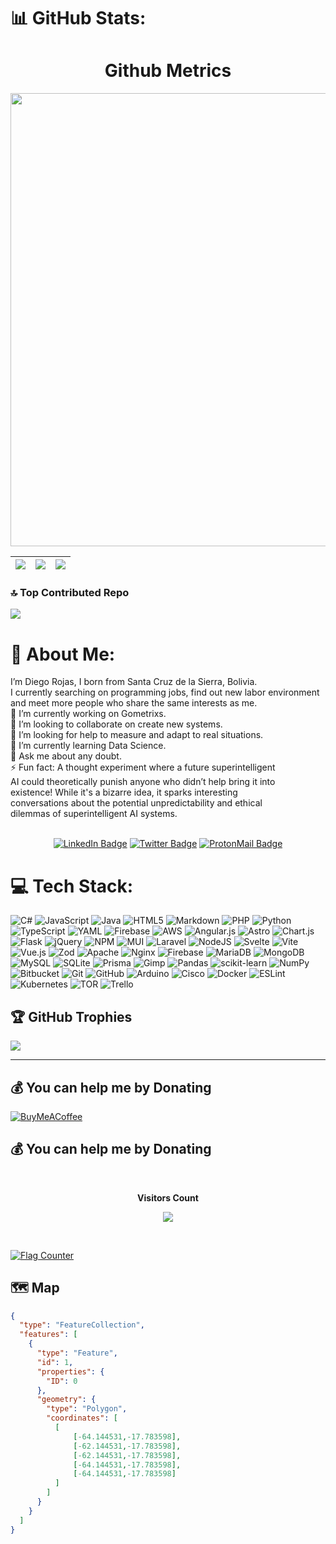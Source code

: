<!----------------------------------------------------------------------------------------------------------------------------------------------------------------------------------------------------------------------------------------------------------->
# 📊 GitHub Stats:

<h1 align="center">Github Metrics </h1><p align="center">
<img width="725em" src="https://github-profile-summary-cards.vercel.app/api/cards/profile-details?username=diegorojasj&theme=github_dark" />
</p>

| ![](https://github-readme-stats.vercel.app/api?username=diegorojasj&theme=blue_navy&hide_border=false&include_all_commits=true&count_private=true&size_weight=0&count_weight=1) | ![](https://github-readme-streak-stats.herokuapp.com/?user=diegorojasj&theme=blue_navy&hide_border=false&size_weight=0&count_weight=1)<br/> |![](https://github-readme-stats.vercel.app/api/top-langs/?username=diegorojasj&theme=blue_navy&hide_border=false&include_all_commits=true&count_private=true&layout=compact&size_weight=0&count_weight=1)|
|:---:|:---:|:---:|

<!----------------------------------------------------------------------------------------------------------------------------------------------------------------------------------------------------------------------------------------------------------->
### 🔝 Top Contributed Repo
![](https://github-contributor-stats.vercel.app/api?username=diegorojasj&limit=5&theme=dark&combine_all_yearly_contributions=true)

<!----------------------------------------------------------------------------------------------------------------------------------------------------------------------------------------------------------------------------------------------------------->
# 💫 About Me:
I’m Diego Rojas, I born from Santa Cruz de la Sierra, Bolivia.<br>I currently searching on programming jobs, find out new labor environment<br>and meet more people who share the same interests as me.<br>🔭 I’m currently working on Gometrixs.<br>👯 I’m looking to collaborate on create new systems.<br>🤝 I’m looking for help to measure and adapt to real situations.<br>🌱 I’m currently learning Data Science.<br>💬 Ask me about any doubt.<br>⚡ Fun fact: A thought experiment where a future superintelligent<br>AI could theoretically punish anyone who didn’t help bring it into <br>existence! While it's a bizarre idea, it sparks interesting<br>conversations about the potential unpredictability and ethical<br>dilemmas of superintelligent AI systems.
<!----------------------------------------------------------------------------------------------------------------------------------------------------------------------------------------------------------------------------------------------------------->
<p align="center">
    <br/><a href="https://linkedin.com/in/diegorojasj" target="_blank"><img src="https://img.shields.io/badge/-LinkedIn-0A0A0B?logo=linkedin&style=for-the-badge&logoColor=white" alt="LinkedIn Badge" /></a>
    <a href="https://x.com/diegorojasj222" target="_blank"><img src="https://img.shields.io/badge/-Account-0A0A0B?logo=x&style=for-the-badge&logoColor=white" alt="Twitter Badge" /></a>
    <a href="mailto:diegorojasj@proton.me" target="_blank"><img src="https://img.shields.io/badge/-ProtonMail-0A0A0B?logo=protonmail&style=for-the-badge&logoColor=white" alt="ProtonMail Badge" /></a>
</p>

<!----------------------------------------------------------------------------------------------------------------------------------------------------------------------------------------------------------------------------------------------------------->

# 💻 Tech Stack:
![C#](https://img.shields.io/badge/c%23-%23239120.svg?style=for-the-badge&logo=csharp&logoColor=white) ![JavaScript](https://img.shields.io/badge/javascript-%23323330.svg?style=for-the-badge&logo=javascript&logoColor=%23F7DF1E) ![Java](https://img.shields.io/badge/java-%23ED8B00.svg?style=for-the-badge&logo=openjdk&logoColor=white) ![HTML5](https://img.shields.io/badge/html5-%23E34F26.svg?style=for-the-badge&logo=html5&logoColor=white) ![Markdown](https://img.shields.io/badge/markdown-%23000000.svg?style=for-the-badge&logo=markdown&logoColor=white) ![PHP](https://img.shields.io/badge/php-%23777BB4.svg?style=for-the-badge&logo=php&logoColor=white) ![Python](https://img.shields.io/badge/python-3670A0?style=for-the-badge&logo=python&logoColor=ffdd54) ![TypeScript](https://img.shields.io/badge/typescript-%23007ACC.svg?style=for-the-badge&logo=typescript&logoColor=white) ![YAML](https://img.shields.io/badge/yaml-%23ffffff.svg?style=for-the-badge&logo=yaml&logoColor=151515) ![Firebase](https://img.shields.io/badge/firebase-%23039BE5.svg?style=for-the-badge&logo=firebase) ![AWS](https://img.shields.io/badge/AWS-%23FF9900.svg?style=for-the-badge&logo=amazon-aws&logoColor=white) ![Angular.js](https://img.shields.io/badge/angular.js-%23E23237.svg?style=for-the-badge&logo=angularjs&logoColor=white) ![Astro](https://img.shields.io/badge/astro-%232C2052.svg?style=for-the-badge&logo=astro&logoColor=white) ![Chart.js](https://img.shields.io/badge/chart.js-F5788D.svg?style=for-the-badge&logo=chart.js&logoColor=white) ![Flask](https://img.shields.io/badge/flask-%23000.svg?style=for-the-badge&logo=flask&logoColor=white) ![jQuery](https://img.shields.io/badge/jquery-%230769AD.svg?style=for-the-badge&logo=jquery&logoColor=white) ![NPM](https://img.shields.io/badge/NPM-%23CB3837.svg?style=for-the-badge&logo=npm&logoColor=white) ![MUI](https://img.shields.io/badge/MUI-%230081CB.svg?style=for-the-badge&logo=mui&logoColor=white) ![Laravel](https://img.shields.io/badge/laravel-%23FF2D20.svg?style=for-the-badge&logo=laravel&logoColor=white) ![NodeJS](https://img.shields.io/badge/node.js-6DA55F?style=for-the-badge&logo=node.js&logoColor=white) ![Svelte](https://img.shields.io/badge/svelte-%23f1413d.svg?style=for-the-badge&logo=svelte&logoColor=white) ![Vite](https://img.shields.io/badge/vite-%23646CFF.svg?style=for-the-badge&logo=vite&logoColor=white) ![Vue.js](https://img.shields.io/badge/vue.js-%2335495e.svg?style=for-the-badge&logo=vuedotjs&logoColor=%234FC08D) ![Zod](https://img.shields.io/badge/zod-%233068b7.svg?style=for-the-badge&logo=zod&logoColor=white) ![Apache](https://img.shields.io/badge/apache-%23D42029.svg?style=for-the-badge&logo=apache&logoColor=white) ![Nginx](https://img.shields.io/badge/nginx-%23009639.svg?style=for-the-badge&logo=nginx&logoColor=white) ![Firebase](https://img.shields.io/badge/firebase-a08021?style=for-the-badge&logo=firebase&logoColor=ffcd34) ![MariaDB](https://img.shields.io/badge/MariaDB-003545?style=for-the-badge&logo=mariadb&logoColor=white) ![MongoDB](https://img.shields.io/badge/MongoDB-%234ea94b.svg?style=for-the-badge&logo=mongodb&logoColor=white) ![MySQL](https://img.shields.io/badge/mysql-4479A1.svg?style=for-the-badge&logo=mysql&logoColor=white) ![SQLite](https://img.shields.io/badge/sqlite-%2307405e.svg?style=for-the-badge&logo=sqlite&logoColor=white) ![Prisma](https://img.shields.io/badge/Prisma-3982CE?style=for-the-badge&logo=Prisma&logoColor=white) ![Gimp](https://img.shields.io/badge/Gimp-657D8B?style=for-the-badge&logo=gimp&logoColor=FFFFFF) ![Pandas](https://img.shields.io/badge/pandas-%23150458.svg?style=for-the-badge&logo=pandas&logoColor=white) ![scikit-learn](https://img.shields.io/badge/scikit--learn-%23F7931E.svg?style=for-the-badge&logo=scikit-learn&logoColor=white) ![NumPy](https://img.shields.io/badge/numpy-%23013243.svg?style=for-the-badge&logo=numpy&logoColor=white) ![Bitbucket](https://img.shields.io/badge/bitbucket-%230047B3.svg?style=for-the-badge&logo=bitbucket&logoColor=white) ![Git](https://img.shields.io/badge/git-%23F05033.svg?style=for-the-badge&logo=git&logoColor=white) ![GitHub](https://img.shields.io/badge/github-%23121011.svg?style=for-the-badge&logo=github&logoColor=white) ![Arduino](https://img.shields.io/badge/-Arduino-00979D?style=for-the-badge&logo=Arduino&logoColor=white) ![Cisco](https://img.shields.io/badge/cisco-%23049fd9.svg?style=for-the-badge&logo=cisco&logoColor=black) ![Docker](https://img.shields.io/badge/docker-%230db7ed.svg?style=for-the-badge&logo=docker&logoColor=white) ![ESLint](https://img.shields.io/badge/ESLint-4B3263?style=for-the-badge&logo=eslint&logoColor=white) ![Kubernetes](https://img.shields.io/badge/kubernetes-%23326ce5.svg?style=for-the-badge&logo=kubernetes&logoColor=white) ![TOR](https://img.shields.io/badge/tor-%237E4798.svg?style=for-the-badge&logo=tor-project&logoColor=white) ![Trello](https://img.shields.io/badge/Trello-%23026AA7.svg?style=for-the-badge&logo=Trello&logoColor=white)
<!----------------------------------------------------------------------------------------------------------------------------------------------------------------------------------------------------------------------------------------------------------->
## 🏆 GitHub Trophies
![](https://github-profile-trophy.vercel.app/?username=diegorojasj&theme=algolia&no-frame=false&no-bg=false&margin-w=4)
<!----------------------------------------------------------------------------------------------------------------------------------------------------------------------------------------------------------------------------------------------------------->
---
<!---[![](https://visitcount.itsvg.in/api?id=diegorojasj&icon=2&color=6)](https://visitcount.itsvg.in)-->
<!----------------------------------------------------------------------------------------------------------------------------------------------------------------------------------------------------------------------------------------------------------->
  ## 💰 You can help me by Donating
  [![BuyMeACoffee](https://img.shields.io/badge/Buy%20Me%20a%20Coffee-ffdd00?style=for-the-badge&logo=buy-me-a-coffee&logoColor=black)](https://buymeacoffee.com/diegorojasj) 
<!----------------------------------------------------------------------------------------------------------------------------------------------------------------------------------------------------------------------------------------------------------->
  ## 💰 You can help me by Donating
<div align="center">
  <br><p align="centre"><b>Visitors Count </b></p>  
  <p align="center"><img align="center" src="https://profile-counter.glitch.me/%7Bdiegorojasj%7D/count.svg" /></p> 
  <br>
</div>

<a href="https://info.flagcounter.com/HHiM"><img src="https://s11.flagcounter.com/count/HHiM/bg_FFFFFF/txt_5E5E5E/border_FFFFFF/columns_8/maxflags_49/viewers_0/labels_1/pageviews_0/flags_0/percent_1/" alt="Flag Counter" border="0"></a>
<!----------------------------------------------------------------------------------------------------------------------------------------------------------------------------------------------------------------------------------------------------------->
## 🗺️ Map

```geojson
{
  "type": "FeatureCollection",
  "features": [
    {
      "type": "Feature",
      "id": 1,
      "properties": {
        "ID": 0
      },
      "geometry": {
        "type": "Polygon",
        "coordinates": [
          [
              [-64.144531,-17.783598],
              [-62.144531,-17.783598],
              [-62.144531,-17.783598],
              [-64.144531,-17.783598],
              [-64.144531,-17.783598]
          ]
        ]
      }
    }
  ]
}
```

<!----------------------------------------------------------------------------------------------------------------------------------------------------------------------------------------------------------------------------------------------------------->
